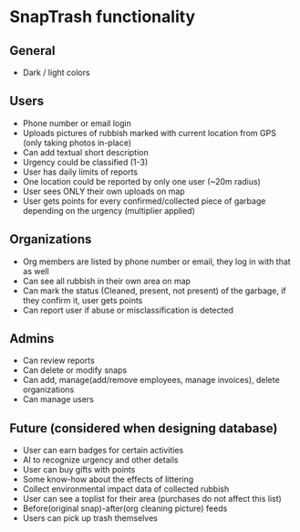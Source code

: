 # SnapTrash functionality
## General
- Dark / light colors
## Users
- Phone number or email login
- Uploads pictures of rubbish marked with current location from GPS (only taking photos in-place)
- Can add textual short description
- Urgency could be classified (1-3)
- User has daily limits of reports
- One location could be reported by only one user (~20m radius)
- User sees ONLY their own uploads on map
- User gets points for every confirmed/collected piece of garbage depending on the urgency (multiplier applied)
## Organizations
- Org members are listed by phone number or email, they log in with that as well
- Can see all rubbish in their own area on map
- Can mark the status (Cleaned, present, not present) of the garbage, if they confirm it, user gets points
- Can report user if abuse or misclassification is detected
## Admins
  - Can review reports
  - Can delete or modify snaps
  - Can add, manage(add/remove employees, manage invoices), delete organizations
  - Can manage users
## Future (considered when designing database)
  - User can earn badges for certain activities
  - AI to recognize urgency and other details
  - User can buy gifts with points
  - Some know-how about the effects of littering
  - Collect environmental impact data of collected rubbish
  - User can see a toplist for their area (purchases do not affect this list)
  - Before(original snap)-after(org cleaning picture) feeds
  - Users can pick up trash themselves
